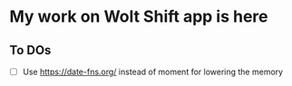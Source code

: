 # My work on Wolt Shift app is here


## To DOs
- [ ] Use https://date-fns.org/ instead of moment for lowering the memory
